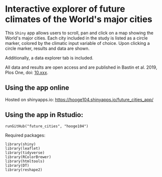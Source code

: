 # Interactive explorer of future climates of the World's major cities

This `Shiny` app allows users to scroll, pan and click on a map showing the World's major cities. Each city included in the study is listed as a circle marker, colored by the climatic input variable of choice. Upon clicking a circle marker, results and data are shown. 

Additionally, a data explorer tab is included. 

All data and results are open access and are published in Bastin et al. 2019, Plos One, doi: [10.xxx](https://www.crowtherlab.com/). 

## Using the app online

Hosted on shinyapps.io: https://hooge104.shinyapps.io/future_cities_app/

## Using the app in Rstudio:

```
runGitHub("future_cities", "hooge104")
```

Required packages:

```
library(shiny)
library(leaflet)
library(tidyverse)
library(RColorBrewer)
library(htmltools)
library(DT)
library(reshape2)
```
